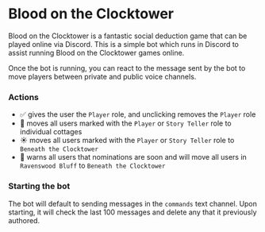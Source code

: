 # Blood on the Clocktower
Blood on the Clocktower is a fantastic social deduction game that can be played online via Discord. This is a simple bot which runs in Discord to assist running Blood on the Clocktower games online.

Once the bot is running, you can react to the message sent by the bot to move players between private and public voice channels.

### Actions
- :white_check_mark: gives the user the `Player` role, and unclicking removes the `Player` role
- :crescent_moon: moves all users marked with the `Player` or `Story Teller` role to individual cottages
- :sunny: moves all users marked with the `Player` or `Story Teller` role to `Beneath the Clocktower`
- :scroll: warns all users that nominations are soon and will move all users in `Ravenswood Bluff` to `Beneath the Clocktower`

### Starting the bot
The bot will default to sending messages in the `commands` text channel. Upon starting, it will check the last 100 messages and delete any that it previously authored.
